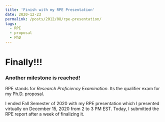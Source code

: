 ```yaml
---
title: 'Finish with my RPE Presentation'
date: 2020-12-23
permalink: /posts/2012/08/rpe-presentation/
tags:
  - RPE
  - proposal
  - PhD
---
```


Finally!!!
==========
### Another milestone is reached!

RPE stands for *Research Proficiency Examination*. Its the qualifier exam for my Ph.D. proposal.

I ended Fall Semester of 2020 with my RPE presentation which I presented virtually on December 15, 2020 from 2 to 3 PM EST. Today, I submitted the RPE report after a week of finalizing it.
